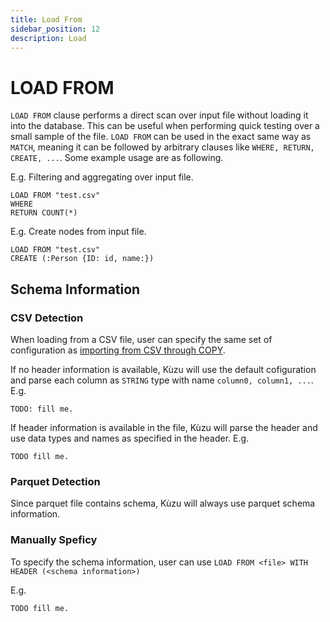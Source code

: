 ```yaml
---
title: Load From
sidebar_position: 12
description: Load
---
```


# LOAD FROM

`LOAD FROM` clause performs a direct scan over input file without loading it into the database. This can be useful when performing quick testing over a small sample of the file. `LOAD FROM` can be used in the exact same way as `MATCH`, meaning it can be followed by arbitrary clauses like `WHERE, RETURN, CREATE, ...`. Some example usage are as following.

E.g. Filtering and aggregating over input file.
```
LOAD FROM "test.csv"
WHERE 
RETURN COUNT(*)
```

E.g. Create nodes from input file.
```
LOAD FROM "test.csv"
CREATE (:Person {ID: id, name:})
```


## Schema Information

### CSV Detection
When loading from a CSV file, user can specify the same set of configuration as [importing from CSV through COPY](../../data-import/csv-import.md).

If no header information is available, Kùzu will use the default cofiguration and parse each column as `STRING` type with name `column0, column1, ...`. E.g.
```
TODO: fill me.
```

If header information is available in the file, Kùzu will parse the header and use data types and names as specified in the header. E.g.
```
TODO fill me.
```

### Parquet Detection

Since parquet file contains schema, Kùzu will always use parquet schema information. 


### Manually Speficy
To specify the schema information, user can use `LOAD FROM <file> WITH HEADER (<schema information>)`

E.g.
```
TODO fill me.
```
